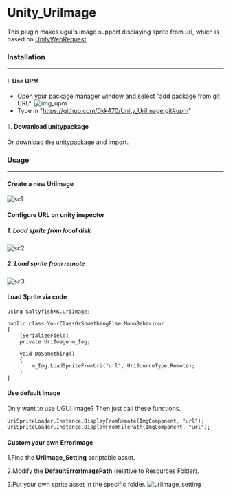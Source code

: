 # Unity_UriImage
This plugin makes ugui's image support displaying sprite from url, which is based on [UnityWebRequest](https://docs.unity3d.com/ScriptReference/Networking.UnityWebRequestTexture.GetTexture.html)

### Installation
***
#### I. Use UPM
* Open your package manager window and select "add package from git URL".
![img_upm](https://user-images.githubusercontent.com/25216715/169458905-3554ec54-2f28-4c02-85cf-8f05dd40d068.png)
* Type in "https://github.com/0kk470/Unity_UriImage.git#upm"
#### II. Dowanload unitypackage
Or download the [unitypackage]() and import.

### Usage
***
#### Create a new UriImage
![sc1](https://user-images.githubusercontent.com/25216715/169456106-ea284351-0722-48ac-88e2-fa6e5658a66e.gif)
#### Configure URL on unity inspector
 ##### 1. Load sprite from local disk
 ![sc2](https://user-images.githubusercontent.com/25216715/169456991-f832ab00-b18c-4f74-a455-07255de9649d.gif)
 ##### 2. Load sprite from remote
 ![sc3](https://user-images.githubusercontent.com/25216715/169458886-8a99abf8-b5c0-4789-beaf-1975f737a455.gif) 
#### Load Sprite via code
```Csharp
using SaltyfishKK.UriImage;

public class YourClassOrSomethingElse:MonoBehaviour
{
    [SerializeField]
    private UriImage m_Img;
    
    void DoSomething()
    {
        m_Img.LoadSpriteFromUri("url", UriSourceType.Remote);
    }
}
```
#### Use default Image
Only want to use UGUI Image? Then just call these functions.
```Csharp
UriSpriteLoader.Instance.DisplayFromRemote(ImgComponent, "url");
UriSpriteLoader.Instance.DisplayFromFilePath(ImgComponent, "url");
```
#### Custom your own ErrorImage
1.Find the <b>UriImage_Setting</b> scriptable asset.

2.Modify the <b>DefaultErrorImagePath</b> (relative to Resources Folder).

3.Put your own sprite asset in the specific folder.
![uriimage_setting](https://user-images.githubusercontent.com/25216715/169448552-472b09e8-8b83-4015-bf72-b4f24af34c18.png)
